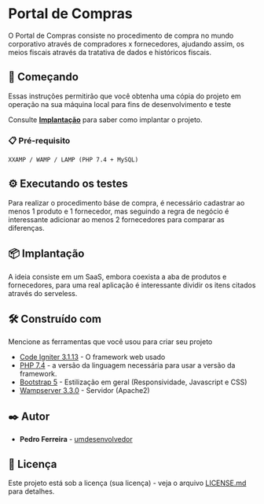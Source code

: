 # Portal de Compras

O Portal de Compras consiste no procedimento de compra no mundo corporativo através de compradores x fornecedores, ajudando assim, os meios fiscais através da tratativa de dados e históricos fiscais.

## 🚀 Começando

Essas instruções permitirão que você obtenha uma cópia do projeto em operação na sua máquina local para fins de desenvolvimento e teste

Consulte **[Implantação](#-implanta%C3%A7%C3%A3o)** para saber como implantar o projeto.

### 📋 Pré-requisito


```
XXAMP / WAMP / LAMP (PHP 7.4 + MySQL)
```

## ⚙️ Executando os testes

Para realizar o procedimento báse de compra, é necessário cadastrar ao menos 1 produto e 1 fornecedor, mas seguindo a regra de negócio é interessante adicionar ao menos 2 fornecedores para comparar as diferenças.

## 📦 Implantação

A ideia consiste em um SaaS, embora coexista a aba de produtos e fornecedores, para uma real aplicação é interessante dividir os itens citados através do serveless.

## 🛠️ Construído com

Mencione as ferramentas que você usou para criar seu projeto

* [Code Igniter 3.1.13](https://codeigniter.com/userguide3/installation/downloads.html) - O framework web usado
* [PHP 7.4](https://www.php.net/releases/7_4_0.php) - a versão da linguagem necessária para usar a versão da framework.
* [Bootstrap 5](https://getbootstrap.com/docs/5.0/getting-started/introduction/) - Estilização em geral (Responsividade, Javascript e CSS)
* [Wampserver 3.3.0](https://www.wampserver.com/) - Servidor (Apache2)

## ✒️ Autor

* **Pedro Ferreira** - [umdesenvolvedor](https://github.com/pedroigorsf)

## 📄 Licença

Este projeto está sob a licença (sua licença) - veja o arquivo [LICENSE.md](https://github.com/pedroigorsf/) para detalhes.
